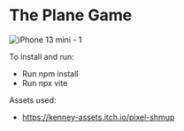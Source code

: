 # The Plane Game

![iPhone 13 mini - 1](https://github.com/nivek750/threejs-plane-game/assets/9004372/c80c580b-2636-4fe3-8121-ddfab366aa20)

To install and run:
- Run npm install
- Run npx vite


Assets used:
- https://kenney-assets.itch.io/pixel-shmup

